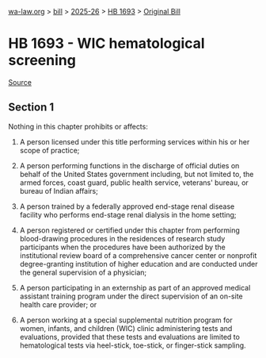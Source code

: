 [wa-law.org](/) > [bill](/bill/) > [2025-26](/bill/2025-26/) > [HB 1693](/bill/2025-26/hb/1693/) > [Original Bill](/bill/2025-26/hb/1693/1/)

# HB 1693 - WIC hematological screening

[Source](http://lawfilesext.leg.wa.gov/biennium/2025-26/Pdf/Bills/House%20Bills/1693.pdf)

## Section 1
Nothing in this chapter prohibits or affects:

1. A person licensed under this title performing services within his or her scope of practice;

2. A person performing functions in the discharge of official duties on behalf of the United States government including, but not limited to, the armed forces, coast guard, public health service, veterans' bureau, or bureau of Indian affairs;

3. A person trained by a federally approved end-stage renal disease facility who performs end-stage renal dialysis in the home setting;

4. A person registered or certified under this chapter from performing blood-drawing procedures in the residences of research study participants when the procedures have been authorized by the institutional review board of a comprehensive cancer center or nonprofit degree-granting institution of higher education and are conducted under the general supervision of a physician;

5. A person participating in an externship as part of an approved medical assistant training program under the direct supervision of an on-site health care provider; or

6. A person working at a special supplemental nutrition program for women, infants, and children (WIC) clinic administering tests and evaluations, provided that these tests and evaluations are limited to hematological tests via heel-stick, toe-stick, or finger-stick sampling.
